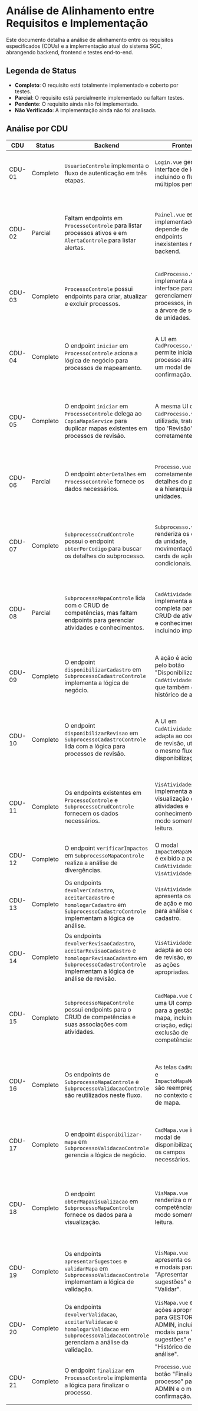 # Análise de Alinhamento entre Requisitos e Implementação

Este documento detalha a análise de alinhamento entre os requisitos especificados (CDUs) e a implementação atual do sistema SGC, abrangendo backend, frontend e testes end-to-end.

## Legenda de Status

- **Completo**: O requisito está totalmente implementado e coberto por testes.
- **Parcial**: O requisito está parcialmente implementado ou faltam testes.
- **Pendente**: O requisito ainda não foi implementado.
- **Não Verificado**: A implementação ainda não foi analisada.

## Análise por CDU

| CDU | Status | Backend | Frontend | Testes E2E | Observações |
|---|---|---|---|---|---|
| CDU-01 | Completo | `UsuarioControle` implementa o fluxo de autenticação em três etapas. | `Login.vue` gerencia a interface de login, incluindo o fluxo para múltiplos perfis. | `cdu-01.spec.ts` cobre os cenários de login para diferentes perfis de usuário. | O fluxo de login está totalmente implementado e testado. |
| CDU-02 | Parcial | Faltam endpoints em `ProcessoControle` para listar processos ativos e em `AlertaControle` para listar alertas. | `Painel.vue` está implementado, mas depende de endpoints inexistentes no backend. | `cdu-02.spec.ts` testa a visibilidade de componentes, mas depende de dados mockados devido à ausência dos endpoints. | A implementação está incompleta. O backend precisa prover os dados necessários para o painel. |
| CDU-03 | Completo | `ProcessoControle` possui endpoints para criar, atualizar e excluir processos. | `CadProcesso.vue` implementa a interface para gerenciamento de processos, incluindo a árvore de seleção de unidades. | `cdu-03.spec.ts` oferece cobertura abrangente para os fluxos de criação, edição e remoção. | O CRUD de processos está funcional e bem testado. |
| CDU-04 | Completo | O endpoint `iniciar` em `ProcessoControle` aciona a lógica de negócio para processos de mapeamento. | A UI em `CadProcesso.vue` permite iniciar o processo através de um modal de confirmação. | `cdu-04.spec.ts` valida o fluxo de UI, mas não os efeitos secundários no backend (criação de subprocessos, etc.). | A funcionalidade está implementada, mas a cobertura de testes E2E poderia ser aprofundada. |
| CDU-05 | Completo | O endpoint `iniciar` em `ProcessoControle` delega ao `CopiaMapaService` para duplicar mapas existentes em processos de revisão. | A mesma UI de `CadProcesso.vue` é utilizada, tratando o tipo 'Revisão' corretamente. | `cdu-05.spec.ts` é robusto, validando o fluxo de UI e verificando a criação de subprocessos e alertas via API. | O fluxo de início de revisão está bem implementado e testado. |
| CDU-06 | Parcial | O endpoint `obterDetalhes` em `ProcessoControle` fornece os dados necessários. | `Processo.vue` exibe corretamente os detalhes do processo e a hierarquia de unidades. | `cdu-06.spec.ts` cobre a navegação básica, mas não valida a visibilidade condicional de ações. | A funcionalidade principal está implementada, mas a cobertura de testes E2E é superficial. |
| CDU-07 | Completo | `SubprocessoCrudControle` possui o endpoint `obterPorCodigo` para buscar os detalhes do subprocesso. | `Subprocesso.vue` renderiza os detalhes da unidade, movimentações e os cards de ação condicionais. | `cdu-07.spec.ts` testa a visibilidade dos cards de ação com base no status do subprocesso e no perfil do usuário. | O detalhamento do subprocesso está bem implementado e testado. |
| CDU-08 | Parcial | `SubprocessoMapaControle` lida com o CRUD de competências, mas faltam endpoints para gerenciar atividades e conhecimentos. | `CadAtividades.vue` implementa a UI completa para o CRUD de atividades e conhecimentos, incluindo importação. | `cdu-08.spec.ts` testa o fluxo completo de CRUD na UI, mas está propenso a falhas devido à falta de suporte no backend. | Implementação incompleta. O backend precisa dos endpoints para atividades e conhecimentos. |
| CDU-09 | Completo | O endpoint `disponibilizarCadastro` em `SubprocessoCadastroControle` implementa a lógica de negócio. | A ação é acionada pelo botão "Disponibilizar" em `CadAtividades.vue`, que também exibe o histórico de análises. | `cdu-09.spec.ts` cobre os cenários de sucesso e falha, além de verificar a exibição do histórico de análises. | O fluxo de disponibilização de cadastro está bem implementado e testado. |
| CDU-10 | Completo | O endpoint `disponibilizarRevisao` em `SubprocessoCadastroControle` lida com a lógica para processos de revisão. | A UI em `CadAtividades.vue` se adapta ao contexto de revisão, utilizando o mesmo fluxo de disponibilização. | `cdu-10.spec.ts` valida o fluxo de disponibilização no contexto de um processo de revisão, incluindo a verificação do histórico. | O fluxo de disponibilização de revisão está bem implementado e testado. |
| CDU-11 | Completo | Os endpoints existentes em `ProcessoControle` e `SubprocessoCrudControle` fornecem os dados necessários. | `VisAtividades.vue` implementa a visualização de atividades e conhecimentos em modo somente leitura. | `cdu-11.spec.ts` valida que diferentes perfis de usuário conseguem visualizar o cadastro em modo somente leitura. | A funcionalidade de visualização está bem implementada e testada. |
| CDU-12 | Completo | O endpoint `verificarImpactos` em `SubprocessoMapaControle` realiza a análise de divergências. | O modal `ImpactoMapaModal.vue` é exibido a partir de `CadAtividades.vue` e `VisAtividades.vue`. | `cdu-12.spec.ts` cobre os cenários com e sem impactos no mapa. | A verificação de impactos está funcional e bem testada. |
| CDU-13 | Completo | Os endpoints `devolverCadastro`, `aceitarCadastro` e `homologarCadastro` em `SubprocessoCadastroControle` implementam a lógica de análise. | `VisAtividades.vue` apresenta os botões de ação e modais para análise do cadastro. | `cdu-13.spec.ts` testa os fluxos de devolução, aceite e homologação para diferentes perfis. | O fluxo de análise de cadastro está bem implementado e testado. |
| CDU-14 | Completo | Os endpoints `devolverRevisaoCadastro`, `aceitarRevisaoCadastro` e `homologarRevisaoCadastro` em `SubprocessoCadastroControle` implementam a lógica de análise de revisão. | `VisAtividades.vue` se adapta ao contexto de revisão, exibindo as ações apropriadas. | `cdu-14.spec.ts` valida os fluxos de análise em um processo de revisão para diferentes perfis. | O fluxo de análise de revisão de cadastro está bem implementado e testado. |
| CDU-15 | Completo | `SubprocessoMapaControle` possui endpoints para o CRUD de competências e suas associações com atividades. | `CadMapa.vue` oferece uma UI completa para a gestão do mapa, incluindo a criação, edição e exclusão de competências. | `cdu-15.spec.ts` testa o ciclo de vida completo de uma competência, da criação à exclusão, e o fluxo de disponibilização. | A manutenção do mapa de competências está funcional e bem testada. |
| CDU-16 | Completo | Os endpoints de `SubprocessoMapaControle` e `SubprocessoValidacaoControle` são reutilizados neste fluxo. | As telas `CadMapa.vue` e `ImpactoMapaModal.vue` são reempregadas no contexto de ajuste de mapa. | `cdu-16.spec.ts` valida as ações de edição de mapa, verificação de impactos e disponibilização em um processo de revisão. | O fluxo de ajuste de mapa está bem implementado e testado. |
| CDU-17 | Completo | O endpoint `disponibilizar-mapa` em `SubprocessoValidacaoControle` gerencia a lógica de negócio. | `CadMapa.vue` inclui o modal de disponibilização com os campos necessários. | `cdu-17.spec.ts` testa a funcionalidade do modal, incluindo validações de campos. | A disponibilização do mapa está funcional e bem testada. |
| CDU-18 | Completo | O endpoint `obterMapaVisualizacao` em `SubprocessoMapaControle` fornece os dados para a visualização. | `VisMapa.vue` renderiza o mapa de competências em modo somente leitura. | `cdu-18.spec.ts` confirma que diferentes perfis podem visualizar o mapa e que os controles de edição não são exibidos para perfis de leitura. | A visualização do mapa está bem implementada e testada. |
| CDU-19 | Completo | Os endpoints `apresentarSugestoes` e `validarMapa` em `SubprocessoValidacaoControle` implementam a lógica de validação. | `VisMapa.vue` apresenta os botões e modais para "Apresentar sugestões" e "Validar". | `cdu-19.spec.ts` cobre o fluxo de validação para o perfil CHEFE, incluindo o histórico de análises. | O fluxo de validação de mapa está bem implementado e testado. |
| CDU-20 | Completo | Os endpoints `devolverValidacao`, `aceitarValidacao` e `homologarValidacao` em `SubprocessoValidacaoControle` gerenciam a análise da validação. | `VisMapa.vue` exibe as ações apropriadas para GESTOR e ADMIN, incluindo modais para "Ver sugestões" e "Histórico de análise". | `cdu-20.spec.ts` valida os fluxos de análise para GESTOR e ADMIN em diferentes cenários. | O fluxo de análise da validação do mapa está bem implementado e testado. |
| CDU-21 | Completo | O endpoint `finalizar` em `ProcessoControle` implementa a lógica para finalizar o processo. | `Processo.vue` exibe o botão "Finalizar processo" para o ADMIN e o modal de confirmação. | `cdu-21.spec.ts` testa o fluxo de finalização bem-sucedida e o cancelamento da ação. | A finalização de processo está funcional e bem testada. |

